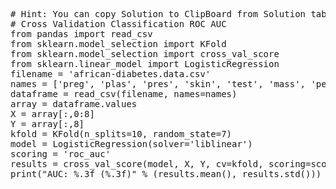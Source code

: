 <pre class="file" data-target="clipboard">
# Hint: You can copy Solution to ClipBoard from Solution tab
# Cross Validation Classification ROC AUC
from pandas import read_csv
from sklearn.model_selection import KFold
from sklearn.model_selection import cross_val_score
from sklearn.linear_model import LogisticRegression
filename = 'african-diabetes.data.csv'
names = ['preg', 'plas', 'pres', 'skin', 'test', 'mass', 'pedi', 'age', 'class']
dataframe = read_csv(filename, names=names)
array = dataframe.values
X = array[:,0:8]
Y = array[:,8]
kfold = KFold(n_splits=10, random_state=7)
model = LogisticRegression(solver='liblinear')
scoring = 'roc_auc'
results = cross_val_score(model, X, Y, cv=kfold, scoring=scoring)
print("AUC: %.3f (%.3f)" % (results.mean(), results.std()))
</pre>

